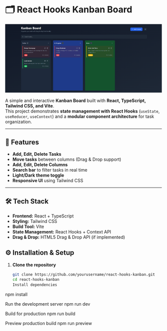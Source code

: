 # 🗂️ React Hooks Kanban Board

![Board View](/board-view.png)

A simple and interactive **Kanban Board** built with **React, TypeScript, Tailwind CSS, and Vite**.  
This project demonstrates **state management with React Hooks** (`useState`, `useReducer`, `useContext`) and a **modular component architecture** for task organization.

---

## 🚀 Features

- **Add, Edit, Delete Tasks**
- **Move tasks** between columns (Drag & Drop support)
- **Add, Edit, Delete Columns**
- **Search bar** to filter tasks in real time
- **Light/Dark theme toggle**
- **Responsive UI** using Tailwind CSS

---

## 🛠️ Tech Stack

- **Frontend:** React + TypeScript
- **Styling:** Tailwind CSS
- **Build Tool:** Vite
- **State Management:** React Hooks + Context API
- **Drag & Drop:** HTML5 Drag & Drop API (if implemented)

## ⚙️ Installation & Setup

1. **Clone the repository**
   ```bash
   git clone https://github.com/yourusername/react-hooks-kanban.git
   cd react-hooks-kanban
   Install dependencies

npm install

Run the development server
npm run dev

Build for production
npm run build

Preview production build
npm run preview
